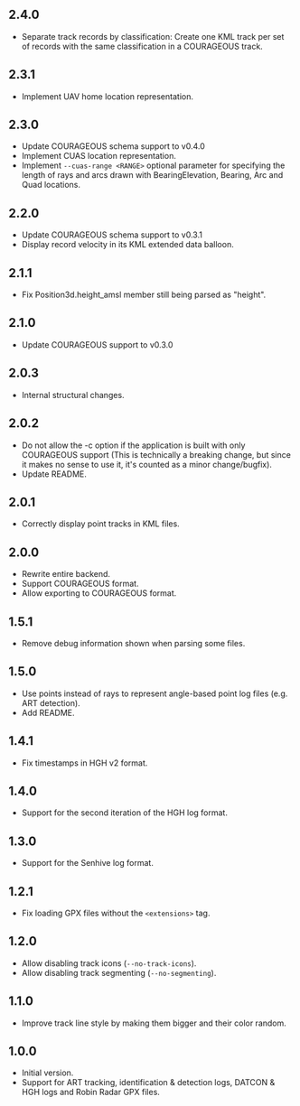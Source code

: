 ## 2.4.0
- Separate track records by classification: Create one KML track per set of records with the same classification in a COURAGEOUS track.

## 2.3.1
- Implement UAV home location representation.

## 2.3.0
- Update COURAGEOUS schema support to v0.4.0 
- Implement CUAS location representation.
- Implement `--cuas-range <RANGE>` optional parameter for specifying the length of rays and arcs drawn with
BearingElevation, Bearing, Arc and Quad locations.

## 2.2.0
- Update COURAGEOUS schema support to v0.3.1
- Display record velocity in its KML extended data balloon.

## 2.1.1
- Fix Position3d.height_amsl member still being parsed as "height".

## 2.1.0
- Update COURAGEOUS support to v0.3.0

## 2.0.3
- Internal structural changes.

## 2.0.2
- Do not allow the -c option if the application is built with only COURAGEOUS support (This is technically a breaking change, but since it makes no sense to use it, it's counted as a minor change/bugfix).
- Update README.

## 2.0.1
- Correctly display point tracks in KML files.

## 2.0.0
- Rewrite entire backend.
- Support COURAGEOUS format.
- Allow exporting to COURAGEOUS format.

## 1.5.1
- Remove debug information shown when parsing some files.

## 1.5.0
- Use points instead of rays to represent angle-based point log files (e.g. ART detection).
- Add README.

## 1.4.1
- Fix timestamps in HGH v2 format.

## 1.4.0
- Support for the second iteration of the HGH log format.

## 1.3.0
- Support for the Senhive log format.

## 1.2.1
- Fix loading GPX files without the `<extensions>` tag.

## 1.2.0
- Allow disabling track icons (`--no-track-icons`).
- Allow disabling track segmenting (`--no-segmenting`).

## 1.1.0
- Improve track line style by making them bigger and their color random.

## 1.0.0
- Initial version.
- Support for ART tracking, identification & detection logs, DATCON & HGH logs and Robin Radar GPX files.